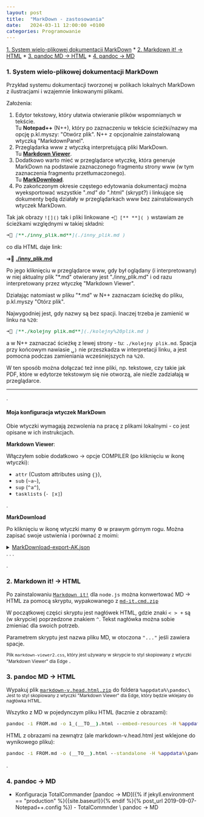 ```yaml
---
layout: post
title:  "MarkDown - zastosowania"
date:   2024-03-11 12:00:00 +0100
categories: Programowanie
---
```


[1. System wielo-plikowej dokumentacji MarkDown]({{site.url}}{{site.baseurl}}{{page.url}}#1system-wielo-plikowej-dokumentacji-markdown) * 
[2. Markdown it! -> HTML]({{site.url}}{{site.baseurl}}{{page.url}}#2markdown-it---html) * 
[3. pandoc MD -> HTML]({{site.url}}{{site.baseurl}}{{page.url}}#3pandoc-md---html) * 
[4. pandoc -> MD]({{site.url}}{{site.baseurl}}{{page.url}}#4pandoc---md) 


<style>.date{font-size: smaller;color:#828282;}</style>

### 1. System wielo-plikowej dokumentacji MarkDown 

Przykład systemu dokumentacji tworzonej w polikach lokalnych MarkDown z ilustracjami i wzajemnie linkowanymi plikami.

Założenia:
1. Edytor tekstowy, który ułatwia otwieranie plików wspomnianych w tekście.  
   Tu **Notepad++** (N++), który po zaznaczeniu w tekście ścieżki/nazwy  ma opcję p.kl.myszy: "Otwórz plik". N++ z opcjonalnie zainstalowaną wtyczką "MarkdownPanel".
2. Przeglądarka www z wtyczką interpretującą pliki MarkDown.  
   Tu [**Markdown Viewer**](https://github.com/simov/markdown-viewer).
3. Dodatkowo warto mieć w przeglądarce wtyczkę, która generuje MarkDown na podstawie zaznaczonego fragmentu strony www (w tym zaznaczenia fragmentu przetłumaczonego).  
   Tu [**MarkDownload**](https://github.com/deathau/markdownload).
4. Po zakończonym okresie częstego edytowania dokumentacji można wyeksportować wszystkie "*.md" do "*.html" (skrypt?) i linkujące się dokumenty będą działały w przeglądarkach www bez zainstalowanych wtyczek MarkDown.

Tak jak obrazy `![]()` tak i pliki linkowane `➔📎 [** **]( )` wstawiam ze ścieżkami względnymi w takiej składni:

```md
➔📎 [**./inny_plik.md**](./inny_plik.md ) 
```
co dla HTML daje link:

➔📎 [**./inny_plik.md**](./inny_plik.md ) 

Po jego kliknięciu w przeglądarce www, gdy był oglądany (i interpretowany) w niej aktualny plik "*.md" otwierany jest "./inny_plik.md" i od razu interpretowany przez wtyczkę "Markdown Viewer".

Działając natomiast w pliku "*.md" w N++ zaznaczam ścieżkę do pliku, p.kl.myszy "Otórz plik".

Najwygodniej jest, gdy nazwy są bez spacji. Inaczej trzeba je zamienić w linku na `%20`:  
```md
➔📎 [**./kolejny plik.md**](./kolejny%20plik.md )
```
a w N++ zaznaczać ścieżkę z lewej strony - tu: `./kolejny plik.md`. Spacja przy końcowym nawiasie `␣)` nie przeszkadza w interpretacji linku, a jest pomocna podczas zamieniania wcześniejszych na `%20`.

W ten sposób można dołączać też inne pliki, np. tekstowe, czy takie jak PDF, które w edytorze tekstowym się nie otworzą, ale nieźle zadziałają w przeglądarce.

----
.

#### Moja konfiguracja wtyczek MarkDown

Obie wtyczki wymagają zezwolenia na pracę z plikami lokalnymi - co jest opisane w ich instrukcjach.

**Markdown Viewer**:

Włączyłem sobie dodatkowo -> opcje COMPILER (po kliknięciu w ikonę wtyczki): 
* `attr` (Custom attributes using `{}`), 
* `sub` (`~a~`), 
* `sup` (`^a^`), 
* `tasklists` (`- [x]`)

.

**MarkDownload**

Po kliknięciu w ikonę wtyczki mamy ⚙️ w prawym górnym rogu. Można zapisać swoje ustwienia i porównać z moimi:

<details markdown=1><summary markdown="span"><u>MarkDownload-export-AK.json</u><br> . . .</summary>

```json
{
  "headingStyle": "atx",
  "hr": "---",
  "bulletListMarker": "*",
  "codeBlockStyle": "fenced",
  "fence": "```",
  "emDelimiter": "_",
  "strongDelimiter": "**",
  "linkStyle": "inlined",
  "linkReferenceStyle": "full",
  "imageStyle": "markdown",
  "imageRefStyle": "inlined",
  "frontmatter": "---\ncreated: {date:YYYY-MM-DD HH:mm:ss} (UTC {date:Z})\ntags: [{keywords}]\nsource: {baseURI}\nauthor: {byline}\n---\n\n# {pageTitle}\n\n> ## Excerpt\n> {excerpt}\n\n---",
  "backmatter": "",
  "title": "{pageTitle}",
  "includeTemplate": false,
  "saveAs": true,
  "downloadImages": true,
  "imagePrefix": "img/",
  "mdClipsFolder": "MarkDownload/{pageTitle}",
  "disallowedChars": "[]#^",
  "downloadMode": "downloadsApi",
  "turndownEscape": true,
  "contextMenus": true,
  "obsidianIntegration": false,
  "obsidianVault": "",
  "obsidianFolder": ""
}
```

</details>

.

### 2. Markdown it! -> HTML

Po zainstalowaniu [`Markdown it!`](https://github.com/markdown-it/markdown-it) dla `node.js` można konwertować  MD -> HTML za pomocą skryptu, wypakowanego z 
[`md-it.cmd.zip`]({{site.baseurl}}/assets/files/md-it.cmd.zip)

W początkowej części skryptu jest nagłówek HTML, gdzie znaki `< > +` są (w skrypcie) poprzedzone znakiem `^`. Tekst nagłówka można sobie zmieniać dla swoich potrzeb.

Parametrem skryptu jest nazwa pliku MD, w otoczona `"..."` jeśli zawiera spacje.

<small>Plik `markdown-viewer2.css`, który jest używany w skrypcie to styl skopiowany z wtyczki "Markdown Viewer" dla Edge</small>
.

### 3. pandoc MD -> HTML

Wypakuj plik 
[`markdown-v.head.html.zip`]({{site.baseurl}}/assets/files/markdown-v.head.html.zip)
do foldera `%appdata%\pandoc\`  
<small>Jest to styl skopiowany z wtyczki "Markdown Viewer" dla Edge, który będzie wklejany do nagłówka HTML.</small>

Wszytko z MD w pojedynczym pliku HTML (łacznie z obrazami):
```bat
pandoc -i FROM.md -o 1_(__TO__).html --embed-resources -H %appdata%\pandoc\markdown-v.head.html -M lang=pl
```

HTML z obrazami na zewnątrz (ale markdown-v.head.html jest wklejone do wynikowego pliku):
```bat
pandoc -i FROM.md -o (__TO__).html --standalone -H %appdata%\pandoc\markdown-v.head.html -M lang=pl
```

.



### 4. pandoc -> MD

* Konfiguracja TotalCommander [pandoc -> MD]({% if jekyll.environment == "production" %}{{site.baseurl}}{% endif %}{% post_url 2019-09-07-Notepad++.config %}) - TotalCommnder \ pandoc -> MD


<style> code {font-size: 0.93em;}  div.zmniejsz code {font-size: 0.88em;}  </style>
